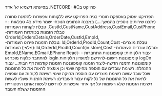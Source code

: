 בסיעתא דשמיא                                                                                                          יא' אדר
   .NETCORE- #Cפרויקט ב   	

הפרויקט יעסוק באספקת חומרי בניה
הפרויקט יגיש ללקוחות אפשרות להזמנת סחורה (יתכנו שירותים נוספים בהמשך....)
במבנה הנתונים הנוכחי ישמר מידע ב4 טבלאות :
-טבלת לקוחות העמודות
,CustId,CustName,CustAddress,CustEmail,CustPhone       
-טבלת הזמנות בכותרות העמודות
OrderId,OrdersDetais,OrderDate,CustId,EmpId,   
-טבלת הזמנות פירוט העמודות:
Id,OrderId,ProdId,Count,Cost
-טבלת מוצרים (מלאי) העמודות:
Id,OrderId,ProdId,Count(in store),Cost
 -טבלת עובדים העמודות:
EmpId,EName,EGmail,EPhone
 React-                                                                             עבור הלקוחות:
קומפוננטות התחברות -להתחבר כלקוח מוכר או logIn
קומפוננטת רישום-להירשם למועדון הלקוחות logOn
קומפוננטת הזמנה חדשה-ליצור הזמנה
קומפוננטת הזמנות קודמות
דף הבית...
עבור ההנהלה:
רשימת עובדים עם הוספה מחיקה שינוי וכן אופציה לראות את כל ההזמנות שכל עובד עושה
 רשימת מוצרים עם הוספה מחיקה שינוי
רשימת לקוחות עם אופציה לראות את כל ההזמנות של כל לקוח
עבור העובדים:
רשימת הזמנות שעליו לעשות
רשימת הזמנות שלא רשומות על אף אחד ואפשרות להירשם לעשות אותם
היסטוריית ההזמנות ששלח העובד
